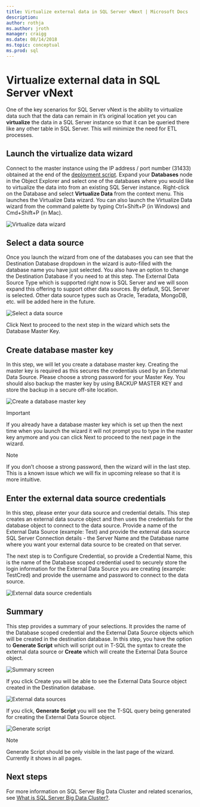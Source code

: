 ```yaml
---
title: Virtualize external data in SQL Server vNext | Microsoft Docs
description:
author: rothja
ms.author: jroth
manager: craigg
ms.date: 08/14/2018
ms.topic: conceptual
ms.prod: sql
---
```


# Virtualize external data in SQL Server vNext

One of the key scenarios for SQL Server vNext is the ability to virtualize data such that the data can remain in it’s original location yet you can **virtualize** the data in a SQL Server instance so that it can be queried there like any other table in SQL Server. This will minimize the need for ETL processes.

## Launch the virtualize data wizard

Connect to the master instance using the IP address / port number (31433) obtained at the end of the [deployment script](quickstart-big-data-cluster-deploy.md). Expand your **Databases** node in the Object Explorer and select one of the databases where you would like to virtualize the data into from an existing SQL Server instance. Right-click on the Database and select **Virtualize Data** from the context menu. This launches the Virtualize Data wizard. You can also launch the Virtualize Data wizard from the command palette by typing Ctrl+Shift+P (in Windows) and Cmd+Shift+P (in Mac).

![Virtualize data wizard](media/virtualize-data/virtualize-data-wizard.png)

## Select a data source

Once you launch the wizard from one of the databases you can see that the Destination Database dropdown in the wizard is auto-filled with the database name you have just selected. You also have an option to change the Destination Database if you need to at this step. The External Data Source Type which is supported right now is SQL Server and we will soon expand this offering to support other data sources. By default, SQL Server is selected.  Other data source types such as Oracle, Teradata, MongoDB, etc. will be added here in the future.

![Select a data source](media/virtualize-data/select-data-source.png)

Click Next to proceed to the next step in the wizard which sets the Database Master Key.

## Create database master key

In this step, we will let you create a database master key. Creating the master key is required as this secures the credentials used by an External Data Source. Please choose a strong password for your Master Key. You should also backup the master key by using BACKUP MASTER KEY and store the backup in a secure off-site location.

![Create a database master key](media/virtualize-data/virtualize-data-master-key.png)

> [!IMPORTANT]
> If you already have a database master key which is set up then the next time when you launch the wizard it will not prompt you to type in the master key anymore and you can click Next to proceed to the next page in the wizard.

> [!NOTE]
> If you don’t choose a strong password, then the wizard will in the last step. This is a known issue which we will fix in upcoming release so that it is more intuitive.

## Enter the external data source credentials

In this step, please enter your data source and credential details. This step creates an external data source object and then uses the credentials for the database object to connect to the data source. Provide a name of the External Data Source (example: Test) and provide the external data source SQL Server Connection details - the Server Name and the Database name where you want your external data source to be created on that server.

The next step is to Configure Credential, so provide a Credential Name, this is the name of the Database scoped credential used to securely store the login information for the External Data Source you are creating (example: TestCred) and provide the username and password to connect to the data source.

![External data source credentials](media/virtualize-data/data-source-credentials.png)

## Summary

This step provides a summary of your selections. It provides the name of the Database scoped credential and the External Data Source objects which will be created in the destination database. In this step, you have the option to **Generate Script** which will script out in T-SQL the syntax to create the external data source or **Create** which will create the External Data Source object.

![Summary screen](media/virtualize-data/virtualize-data-summary.png)

If you click Create you will be able to see the External Data Source object created in the Destination database.

![External data sources](media/virtualize-data/external-data-sources.png)

If you click, **Generate Script** you will see the T-SQL query being generated for creating the External Data Source object.

![Generate script](media/virtualize-data/generated-script.png)

> [!NOTE]
> Generate Script should be only visible in the last page of the wizard. Currently it shows in all pages.

## Next steps

For more information on SQL Server Big Data Cluster and related scenarios, see [What is SQL Server Big Data Cluster?](big-data-cluster-overview.md).